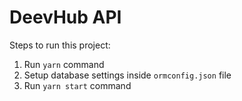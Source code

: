 # DeevHub API

Steps to run this project:

1. Run `yarn` command
2. Setup database settings inside `ormconfig.json` file
3. Run `yarn start` command
